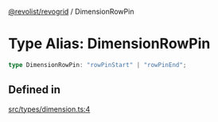 [@revolist/revogrid](README.md) / DimensionRowPin

# Type Alias: DimensionRowPin

```ts
type DimensionRowPin: "rowPinStart" | "rowPinEnd";
```

## Defined in

[src/types/dimension.ts:4](https://github.com/revolist/revogrid/blob/1ac09c9216d3d9dcf169b93db55034b60bfdcc8e/src/types/dimension.ts#L4)
